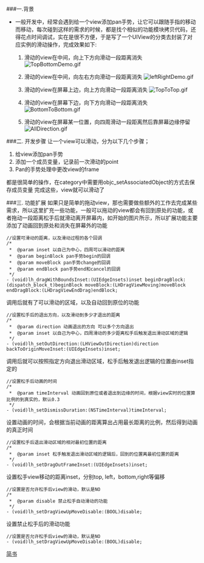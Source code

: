 ###一.背景
- 一般开发中，经常会遇到给一个view添加pan手势，让它可以跟随手指的移动而移动，每次碰到这样的需求的时候，都是找个相似的功能模块拷贝代码，还得花点时间调试，实在是很不方便，于是写了一个UIView的分类去封装了对应实例的滑动操作，完成效果如下:
  1. 滑动的view在中间，向上下方向滑动一段距离消失
![TopBottomDemo.gif](https://upload-images.jianshu.io/upload_images/1949406-952e859a7c522a86.gif?imageMogr2/auto-orient/strip)

  2. 滑动的view在中间，向左右方向滑动一段距离消失
![leftRightDemo.gif](https://upload-images.jianshu.io/upload_images/1949406-f6e9d530a416f4da.gif?imageMogr2/auto-orient/strip)



  3. 滑动的view在屏幕上边，向上方向滑动一段距离消失
![TopToTop.gif](https://upload-images.jianshu.io/upload_images/1949406-db9eb173fbe8deba.gif?imageMogr2/auto-orient/strip)


  4. 滑动的view在屏幕下边，向下方向滑动一段距离消失
![BottomToBottom.gif](https://upload-images.jianshu.io/upload_images/1949406-67410ec490ae2e2b.gif?imageMogr2/auto-orient/strip)


  5. 滑动的view在屏幕某一位置，向四周滑动一段距离然后靠屏幕边缘停留
![AllDirection.gif](https://upload-images.jianshu.io/upload_images/1949406-3651f47d5f76c678.gif?imageMogr2/auto-orient/strip)


###二. 开发步骤
让一个view可以滑动，分为以下几个步骤；
1.  给view添加pan手势
2. 添加一个成员变量，记录前一次滑动的point
3. Pan的手势处理中更改view的frame

都是很简单的操作，在category中需要用objc_setAssociatedObject的方式去保存成员变量
完成这些，view就可以滑动了

###三. 功能扩展
如果只是简单的拖动view，那也需要做些额外的工作去完成某些需求，所以这里扩充一些功能，一般可以拖动的view都会有回到原处的功能，或者拖动一段距离松手后就滑动离开屏幕内，如开始的图片所示，所以扩展功能主要添加了动画回到原处和消失在屏幕外的功能

```
//设置可滑动的距离，以及滑动过程的各个回调
/*
 *  @param inset 以自己为中心，四周可以滑动的距离
 *  @param beginBlock pan手势begin的回调
 *  @param moveBlock pan手势change的回调
 *  @param endBlock pan手势end和cancel的回调
 */
- (void)lh_dragWithBoundsInset:(UIEdgeInsets)inset beginDragBlock:(dispatch_block_t)beginBlock moveBlock:(LHDragViewMoving)moveBlock endDragBlock:(LHDragViewEndDrag)endBlock;

```

调用后就有了可以滑动的区域，以及自动回到原位的功能

```
//设置松手后的退出方向，以及滑动到多少才退出的距离
/*
 *  @param direction 动画退出的方向 可以多个方向退出
 *  @param inset 以自己为中心，四周滑动的多少距离松手后触发退出滑动区域的逻辑
 */
- (void)lh_setOutDirection:(LHViewOutDirection)direction backToOriginMoveInset:(UIEdgeInsets)inset;

```
调用后就可以按照指定方向退出滑动区域，松手后触发退出逻辑的位置由inset指定的

```
//设置松手后动画的时间
/*
 *  @param timeInterval 动画回到原位或者退出到边缘的时间，根据view实时的位置算比例的到真实的，默认0.3
 */
- (void)lh_setDismissDuration:(NSTimeInterval)timeInterval;

```
设置动画的时间，会根据当前动画的距离算出占用最长距离的比例，然后得到动画的真正时间

```
//设置松手后退出滑动区域的相对最初位置的距离
/*
 *  @param inset 松手触发退出滑动区域的逻辑后，回到的位置离最初位置的距离
 */
- (void)lh_setDragOutFrameInset:(UIEdgeInsets)inset;

```
设置松手view移动的距离inset，分别top, left，bottom,right等偏移

```
//设置是否允许松手后view的滑动，默认是NO
/*
 *  @param disable 禁止松手自动滑动的功能
 */
- (void)lh_setDragViewUpMoveDisable:(BOOL)disable;

```
设置禁止松手后的滑动功能
```
//设置是否允许松手后view的滑动，默认是NO
- (void)lh_setDragViewUpMoveDisable:(BOOL)disable;
```



[简书](https://www.jianshu.com/p/f6dd8cbb1c62)